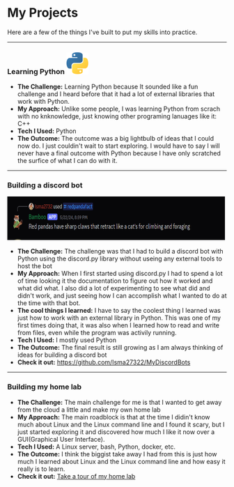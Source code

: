 # My Projects

Here are a few of the things I've built to put my skills into practice.

---
### Learning Python <img src="./_static/python-logo-452175197.png" alt="drawing" style="width:50px;"/>

* **The Challenge:** Learning Python because It sounded like a fun challenge and I heard before that it had a lot of external libraries that work with Python.
* **My Approach:** Unlike some people, I was learning Python from scrach with no knknowledge, just knowing other programing lanuages like it: C++
* **Tech I Used:** Python
* **The Outcome:** The outcome was a big lightbulb of ideas that I could now do. I just couldin't wait to start exploring. I would have to say I will never have a final outcome with Python because I have only scratched the surfice of what I can do with it. 

---
### Building a discord bot
<img src="./_static/Screenshot 2025-08-15 095239.png" width="500" height="100"/> 

* **The Challenge:** The challenge was that I had to build a discord bot with Python using the discord.py library without useing any external tools to host the bot
* **My Approach:** When I first started using discord.py I had to spend a lot of time looking it the documentation to figure out how it worked and what did what. I also did a lot of experimenting to see what did and didn't work, and just seeing how I can accomplish what I wanted to do at the time with that bot.
* **The cool things I learned:** I have to say the coolest thing I learned was just how to work with an external library in Python. This was one of my first times doing that, it was also when I learned how to read and write from files, even while the program was activily running.
* **Tech I Used:** I mostly used Python
* **The Outcome:** The final result is still growing as I am always thinking of ideas for building a discord bot
* **Check it out:** https://github.com/Isma27322/MyDiscordBots

---
### Building my home lab
* **The Challenge:** The main challenge for me is that I wanted to get away from the cloud a little and make my own home lab
* **My Approach:** The main roadblock is that at the time I didin't know much about Linux and the Linux command line and I found it scary, but I just started exploring it and discovered how much I like it now over a GUI(Graphical User Interface).
* **Tech I Used:** A Linux server, bash, Python, docker, etc.
* **The Outcome:** I think the biggist take away I had from this is just how much I learned about Linux and the Linux command line and how easy it really is to learn.
* **Check it out:** [Take a tour of my home lab](./home-lab/index.md)
